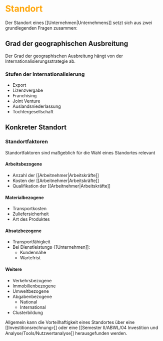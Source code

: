 # <font color = "orange">Standort</font>
Der Standort eines [[Unternehmen|Unternehmens]] setzt sich aus zwei grundlegenden Fragen zusammen:

## Grad der geographischen Ausbreitung
Der Grad der geographischen Ausbreitung hängt von der Internationalisierungsstrategie ab. 
### Stufen der Internationalisierung
- Export
- Lizenzvergabe
- Franchising
- Joint Venture
- Auslandsniederlassung
- Tochtergesellschaft

## Konkreter Standort
### Standortfaktoren
Standortfaktoren sind maßgeblich für die Wahl eines Standortes relevant
#### Arbeitsbezogene
- Anzahl der [[Arbeitnehmer|Arbeitskräfte]]
- Kosten der [[Arbeitnehmer|Arbeitskräfte]]
- Qualifikation der [[Arbeitnehmer|Arbeitskräfte]]
#### Materialbezogene
- Transportkosten
- Zuliefersicherheit
- Art des Produktes
#### Absatzbezogene
- Transportfähigkeit
- Bei Dienstleistungs-[[Unternehmen]]:
	- Kundennähe
	- Wartefrist
#### Weitere
- Verkehrsbezogene
- Immobilienbezogene
- Umweltbezogene
- Abgabenbezogene
	- National
	- International
- Clusterbildung

Allgemein kann die Vorteilhaftigkeit eines Standortes über eine [[Investitionsrechnung💀]] oder eine [[Semester II/ABWL/04 Investition und Analyse/Tools/Nutzwertanalyse]] herausgefunden werden.

